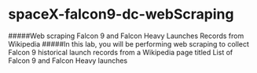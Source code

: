 # spaceX-falcon9-dc-webScraping

#####Web scraping Falcon 9 and Falcon Heavy Launches Records from Wikipedia
#####In this lab, you will be performing web scraping to collect Falcon 9 historical launch records from a Wikipedia page titled List of Falcon 9 and Falcon Heavy launches
